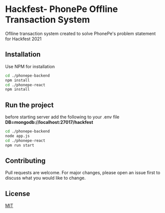 # Hackfest- PhonePe Offline Transaction System

Oflline transaction system created to solve PhonePe's problem statement for Hackfest 2021

## Installation

Use NPM for installation

```bash
cd ./phonepe-backend
npm install
cd ./phonepe-react
npm install
```

## Run the project
before starting server add the following to your .env file 
**DB=mongodb://localhost:27017/hackfest**
```bash
cd ./phonepe-backend
node app.js
cd ./phonepe-react
npm run start
```



## Contributing
Pull requests are welcome. For major changes, please open an issue first to discuss what you would like to change.


## License
[MIT](https://choosealicense.com/licenses/mit/)
